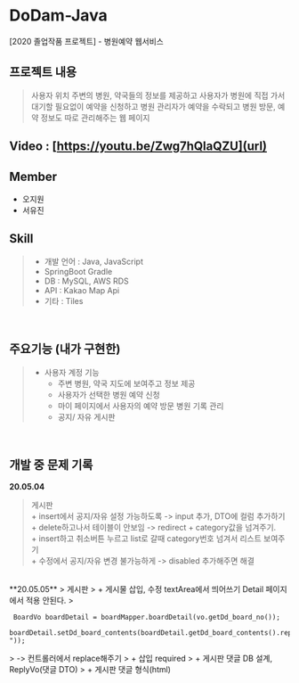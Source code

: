 # DoDam-Java
[2020 졸업작품 프로젝트] - 병원예약 웹서비스

## 프로젝트 내용  
> 사용자 위치 주변의 병원, 약국들의 정보를 제공하고 사용자가 병원에 직접 가서 대기할 필요없이 예약을 신청하고 병원 관리자가 예약을 수락되고 병원 방문, 예약 정보도 따로 관리해주는 웹 페이지  

## Video : [https://youtu.be/Zwg7hQlaQZU](url)

## Member
- 오지원
- 서유진

## Skill  
> - 개발 언어 : Java, JavaScript  
> - SpringBoot Gradle  
> - DB : MySQL, AWS RDS  
> - API : Kakao Map Api  
> - 기타 : Tiles   

<br>

## 주요기능  (내가 구현한)
> + 사용자 계정 기능    
>   - 주변 병원, 약국 지도에 보여주고 정보 제공  
>   - 사용자가 선택한 병원 예약 신청  
>   - 마이 페이지에서 사용자의 예약 방문 병원 기록 관리  
>   - 공지/ 자유 게시판  

<br>

## 개발 중 문제 기록
**20.05.04**
>   게시판  
>     + insert에서 공지/자유 설정 가능하도록 -> input 추가, DTO에 컬럼 추가하기  
>     + delete하고나서 테이블이 안보임 -> redirect + category값을 넘겨주기.  
>     + insert하고 취소버튼 누르고 list로 갈때 category번호 넘겨서 리스트 보여주기   
>     + 수정에서 공지/자유 변경 불가능하게 -> disabled 추가해주면 해결  

<br>
**20.05.05**  
> 게시판  
>   + 게시물 삽입, 수정 textArea에서 띄어쓰기 Detail 페이지에서 적용 안된다.  
>     <pre><code> BoardVo boardDetail = boardMapper.boardDetail(vo.getDd_board_no());
      boardDetail.setDd_board_contents(boardDetail.getDd_board_contents().replaceAll("\r\n","<br>"));</pre></code>
>      -> 컨트롤러에서 replace해주기
>   + 삽입 required
>   + 게시판 댓글 DB 설계, ReplyVo(댓글 DTO)
>   + 게시판 댓글 형식(html) 

